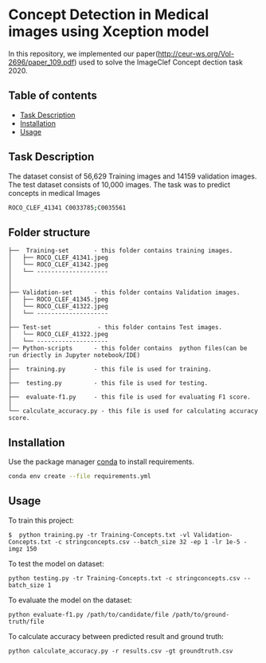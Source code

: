# Concept Detection in Medical images using Xception model
In this repository, we implemented our paper(http://ceur-ws.org/Vol-2696/paper_109.pdf) used to solve the ImageClef Concept dection task 2020. 

## Table of contents
* [Task Description](#TaskDescription)
* [Installation](#Installation)
* [Usage](#Usage)
## Task Description
The dataset consist of 56,629 Training images and 14159 validation images.
The test dataset consists of 10,000 images.
The task was to predict concepts in medical Images
```bash
ROCO_CLEF_41341 C0033785;C0035561
```
Folder structure
--------------

```
├──  Training-set       - this folder contains training images.
│   ├── ROCO_CLEF_41341.jpeg
│   └── ROCO_CLEF_41342.jpeg
│   └── --------------------
│
│
├── Validation-set      - this folder contains Validation images.
│   ├── ROCO_CLEF_41345.jpeg
│   └── ROCO_CLEF_41322.jpeg
│   └── --------------------  
│
├── Test-set             - this folder contains Test images.
│   └── ROCO_CLEF_41322.jpeg
│   └── -------------------- 
│── Python-scripts      - this folder contains  python files(can be run driectly in Jupyter notebook/IDE)
│
├──  training.py        - this file is used for training.
│   
├──  testing.py         - this file is used for testing.
│   
├──  evaluate-f1.py     - this file is used for evaluating F1 score.
│  
└── calculate_accuracy.py - this file is used for calculating accuracy score.

```
## Installation

Use the package manager [conda](https://anaconda.org/anaconda/conda) to install requirements.

```bash
conda env create --file requirements.yml
```

## Usage
To train this project:
```
$  python training.py -tr Training-Concepts.txt -vl Validation-Concepts.txt -c stringconcepts.csv --batch_size 32 -ep 1 -lr 1e-5 -imgz 150
```
To test the model on dataset:
```
python testing.py -tr Training-Concepts.txt -c stringconcepts.csv --batch_size 1
```
To evaluate the model on the dataset:
```
python evaluate-f1.py /path/to/candidate/file /path/to/ground-truth/file
```
To calculate accuracy between predicted result and ground truth:
```
python calculate_accuracy.py -r results.csv -gt groundtruth.csv
```




